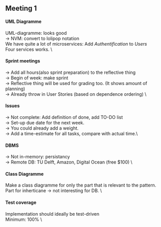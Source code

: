 ## Meeting 1

#### UML Diagramme
UML-diagramme: looks good\
-> NVM: convert to lolipop notation\
We have quite a lot of microservices: Add _Authentification_ to _Users_ \
Four services works. \

#### Sprint meetings
-> Add all hours(also sprint preparation) to the reflective thing \
-> Begin of week: make sprint \
-> Reflective thing will be used for grading too. (It shows amount of planning) \
-> Already throw in User Stories (based on dependence ordering) \

#### Issues
-> Not complete: Add definition of done, add TO-DO list \
-> Set-up due date for the next week. \
-> You could already add a weight. \
-> Add a time-estimate for all tasks, compare with actual time.\

#### DBMS
-> Not in-memory: persistancy \
-> Remote DB: TU Delft, Amazon, Digital Ocean (free $100) \

#### Class Diagramme
Make a class diagramme for only the part that is relevant to the pattern. \
Part for inherticane -> not interesting for DB. \

#### Test coverage
Implementation should ideally be test-driven \
Minimum: 100% \


